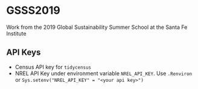 # GSSS2019
Work from the 2019 Global Sustainability Summer School at the Santa Fe Institute

## API Keys
- Census API key for `tidycensus`
- NREL API Key under environment variable `NREL_API_KEY`. Use `.Renviron` or `Sys.setenv("NREL_API_KEY" = "<your api key>")`
